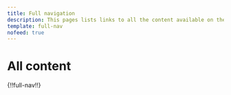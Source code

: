 ```yaml
---
title: Full navigation
description: This pages lists links to all the content available on the site.
template: full-nav
nofeed: true
---
```


# All content

{!!full-nav!!}
